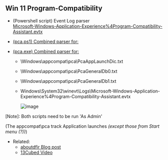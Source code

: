 ## Win 11 Program-Compatibility


- (Powershell script) Event Log parser<br>
   [Microsoft-Windows-Application-Experience%4Program-Compatibility-Assistant.evtx](https://github.com/kacos2000/Win10/blob/master/ProgramCompatibility/Program-Compatibility-Assistant_evtx%20.ps1)

- [(pca.ps1) Combined parser for:](https://github.com/kacos2000/Win10/blob/master/ProgramCompatibility/pca.ps1)<br>
- [(pca.exe) Combined parser for:](https://github.com/kacos2000/Win10/blob/master/ProgramCompatibility/pca.exe)<br>
   - \Windows\appcompat\pca\PcaAppLaunchDic.txt
   - \Windows\appcompat\pca\PcaGeneralDb0.txt
   - \Windows\appcompat\pca\PcaGeneralDb1.txt
   - Windows\System32\winevt\Logs\Microsoft-Windows-Application-Experience%4Program-Compatibility-Assistant.evtx

      ![image](https://user-images.githubusercontent.com/11378310/213296113-8c83ecee-f687-45ea-a822-d3e07487d0fa.png)

[Note]: Both scripts need to be run 'As Admin'

(The appcompat\pca track Application launches *(except those from Start menu (?))*)

- Related:
  - [aboutdfir Blog post](https://aboutdfir.com/new-windows-11-pro-22h2-evidence-of-execution-artifact/)
  - [13Cubed Video](https://www.youtube.com/watch?v=rV8aErDj06A)
